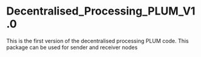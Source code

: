 # Decentralised_Processing_PLUM_V1.0
This is the first version of the decentralised processing PLUM code. This package can be used for sender and receiver nodes
